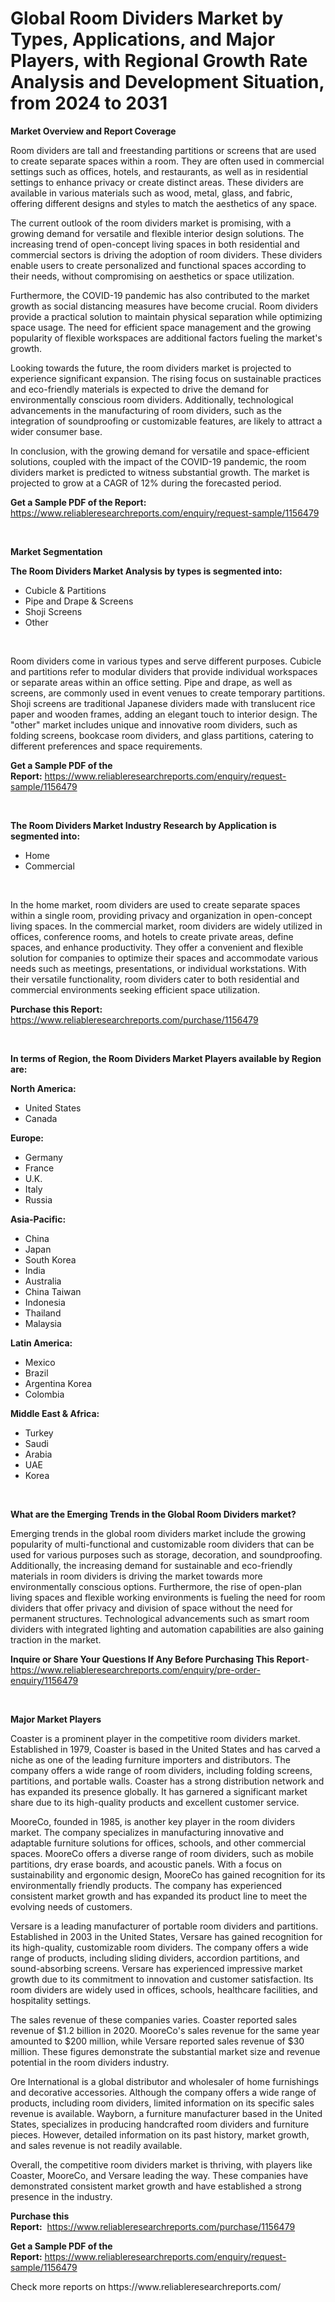 <p><h1>Global Room Dividers Market by Types, Applications, and Major Players, with Regional Growth Rate Analysis and Development Situation, from 2024 to 2031</h1></p><p><strong>Market Overview and Report Coverage</strong></p>
<p><p>Room dividers are tall and freestanding partitions or screens that are used to create separate spaces within a room. They are often used in commercial settings such as offices, hotels, and restaurants, as well as in residential settings to enhance privacy or create distinct areas. These dividers are available in various materials such as wood, metal, glass, and fabric, offering different designs and styles to match the aesthetics of any space.</p><p>The current outlook of the room dividers market is promising, with a growing demand for versatile and flexible interior design solutions. The increasing trend of open-concept living spaces in both residential and commercial sectors is driving the adoption of room dividers. These dividers enable users to create personalized and functional spaces according to their needs, without compromising on aesthetics or space utilization.</p><p>Furthermore, the COVID-19 pandemic has also contributed to the market growth as social distancing measures have become crucial. Room dividers provide a practical solution to maintain physical separation while optimizing space usage. The need for efficient space management and the growing popularity of flexible workspaces are additional factors fueling the market's growth.</p><p>Looking towards the future, the room dividers market is projected to experience significant expansion. The rising focus on sustainable practices and eco-friendly materials is expected to drive the demand for environmentally conscious room dividers. Additionally, technological advancements in the manufacturing of room dividers, such as the integration of soundproofing or customizable features, are likely to attract a wider consumer base.</p><p>In conclusion, with the growing demand for versatile and space-efficient solutions, coupled with the impact of the COVID-19 pandemic, the room dividers market is predicted to witness substantial growth. The market is projected to grow at a CAGR of 12% during the forecasted period.</p></p>
<p><strong>Get a Sample PDF of the Report:</strong> <a href="https://www.reliableresearchreports.com/enquiry/request-sample/1156479">https://www.reliableresearchreports.com/enquiry/request-sample/1156479</a></p>
<p>&nbsp;</p>
<p><strong>Market Segmentation</strong></p>
<p><strong>The Room Dividers Market Analysis by types is segmented into:</strong></p>
<p><ul><li>Cubicle & Partitions</li><li>Pipe and Drape & Screens</li><li>Shoji Screens</li><li>Other</li></ul></p>
<p>&nbsp;</p>
<p><p>Room dividers come in various types and serve different purposes. Cubicle and partitions refer to modular dividers that provide individual workspaces or separate areas within an office setting. Pipe and drape, as well as screens, are commonly used in event venues to create temporary partitions. Shoji screens are traditional Japanese dividers made with translucent rice paper and wooden frames, adding an elegant touch to interior design. The "other" market includes unique and innovative room dividers, such as folding screens, bookcase room dividers, and glass partitions, catering to different preferences and space requirements.</p></p>
<p><strong>Get a Sample PDF of the Report:</strong>&nbsp;<a href="https://www.reliableresearchreports.com/enquiry/request-sample/1156479">https://www.reliableresearchreports.com/enquiry/request-sample/1156479</a></p>
<p>&nbsp;</p>
<p><strong>The Room Dividers Market Industry Research by Application is segmented into:</strong></p>
<p><ul><li>Home</li><li>Commercial</li></ul></p>
<p>&nbsp;</p>
<p><p>In the home market, room dividers are used to create separate spaces within a single room, providing privacy and organization in open-concept living spaces. In the commercial market, room dividers are widely utilized in offices, conference rooms, and hotels to create private areas, define spaces, and enhance productivity. They offer a convenient and flexible solution for companies to optimize their spaces and accommodate various needs such as meetings, presentations, or individual workstations. With their versatile functionality, room dividers cater to both residential and commercial environments seeking efficient space utilization.</p></p>
<p><strong>Purchase this Report:</strong>&nbsp; <a href="https://www.reliableresearchreports.com/purchase/1156479">https://www.reliableresearchreports.com/purchase/1156479</a></p>
<p>&nbsp;</p>
<p><strong>In terms of Region, the Room Dividers Market Players available by Region are:</strong></p>
<p>
    <p> <strong> North America: </strong>
        <ul>
            <li>United States</li>
            <li>Canada</li>
        </ul>
        </p> 
    <p> <strong> Europe: </strong>
        <ul>
            <li>Germany</li>
            <li>France</li>
            <li>U.K.</li>
            <li>Italy</li>
            <li>Russia</li>
        </ul>
        </p> 
    <p> <strong> Asia-Pacific: </strong>
        <ul>
            <li>China</li>
            <li>Japan</li>
            <li>South Korea</li>
            <li>India</li>
            <li>Australia</li>
            <li>China Taiwan</li>
            <li>Indonesia</li>
            <li>Thailand</li>
            <li>Malaysia</li>
        </ul>
        </p> 
    <p> <strong> Latin America: </strong>
        <ul>
            <li>Mexico</li>
            <li>Brazil</li>
            <li>Argentina Korea</li>
            <li>Colombia</li>
        </ul>
        </p> 
    <p> <strong> Middle East & Africa: </strong>
        <ul>
            <li>Turkey</li>
            <li>Saudi</li>
            <li>Arabia</li>
            <li>UAE</li>
            <li>Korea</li>
        </ul>
    </p>
    </p>
<p>&nbsp;</p>
<p><strong>What are the Emerging Trends in the Global Room Dividers market?</strong></p>
<p><p>Emerging trends in the global room dividers market include the growing popularity of multi-functional and customizable room dividers that can be used for various purposes such as storage, decoration, and soundproofing. Additionally, the increasing demand for sustainable and eco-friendly materials in room dividers is driving the market towards more environmentally conscious options. Furthermore, the rise of open-plan living spaces and flexible working environments is fueling the need for room dividers that offer privacy and division of space without the need for permanent structures. Technological advancements such as smart room dividers with integrated lighting and automation capabilities are also gaining traction in the market.</p></p>
<p><strong>Inquire or Share Your Questions If Any Before Purchasing This Report</strong>- <a href="https://www.reliableresearchreports.com/enquiry/pre-order-enquiry/1156479">https://www.reliableresearchreports.com/enquiry/pre-order-enquiry/1156479</a></p>
<p>&nbsp;</p>
<p><strong>Major Market Players</strong></p>
<p><p>Coaster is a prominent player in the competitive room dividers market. Established in 1979, Coaster is based in the United States and has carved a niche as one of the leading furniture importers and distributors. The company offers a wide range of room dividers, including folding screens, partitions, and portable walls. Coaster has a strong distribution network and has expanded its presence globally. It has garnered a significant market share due to its high-quality products and excellent customer service.</p><p>MooreCo, founded in 1985, is another key player in the room dividers market. The company specializes in manufacturing innovative and adaptable furniture solutions for offices, schools, and other commercial spaces. MooreCo offers a diverse range of room dividers, such as mobile partitions, dry erase boards, and acoustic panels. With a focus on sustainability and ergonomic design, MooreCo has gained recognition for its environmentally friendly products. The company has experienced consistent market growth and has expanded its product line to meet the evolving needs of customers.</p><p>Versare is a leading manufacturer of portable room dividers and partitions. Established in 2003 in the United States, Versare has gained recognition for its high-quality, customizable room dividers. The company offers a wide range of products, including sliding dividers, accordion partitions, and sound-absorbing screens. Versare has experienced impressive market growth due to its commitment to innovation and customer satisfaction. Its room dividers are widely used in offices, schools, healthcare facilities, and hospitality settings.</p><p>The sales revenue of these companies varies. Coaster reported sales revenue of $1.2 billion in 2020. MooreCo's sales revenue for the same year amounted to $200 million, while Versare reported sales revenue of $30 million. These figures demonstrate the substantial market size and revenue potential in the room dividers industry.</p><p>Ore International is a global distributor and wholesaler of home furnishings and decorative accessories. Although the company offers a wide range of products, including room dividers, limited information on its specific sales revenue is available. Wayborn, a furniture manufacturer based in the United States, specializes in producing handcrafted room dividers and furniture pieces. However, detailed information on its past history, market growth, and sales revenue is not readily available.</p><p>Overall, the competitive room dividers market is thriving, with players like Coaster, MooreCo, and Versare leading the way. These companies have demonstrated consistent market growth and have established a strong presence in the industry.</p></p>
<p><strong>Purchase this Report:</strong>&nbsp;&nbsp;<a href="https://www.reliableresearchreports.com/purchase/1156479">https://www.reliableresearchreports.com/purchase/1156479</a></p>
<p></p>
<p><strong>Get a Sample PDF of the Report:</strong>&nbsp;<a href="https://www.reliableresearchreports.com/enquiry/request-sample/1156479">https://www.reliableresearchreports.com/enquiry/request-sample/1156479</a></p>
<p>Check more reports on https://www.reliableresearchreports.com/</p>